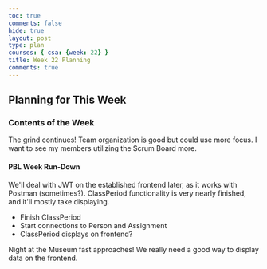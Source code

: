 ```yaml
---
toc: true
comments: false
hide: true
layout: post
type: plan
courses: { csa: {week: 22} }
title: Week 22 Planning
comments: true
---
```


## Planning for This Week

### Contents of the Week

The grind continues! Team organization is good but could use more focus. I want to see my members utilizing the Scrum Board more.

#### PBL Week Run-Down

We'll deal with JWT on the established frontend later, as it works with Postman (sometimes?). ClassPeriod functionality is very nearly finished, and it'll mostly take displaying.
- Finish ClassPeriod
- Start connections to Person and Assignment
- ClassPeriod displays on frontend?

Night at the Museum fast approaches! We really need a good way to display data on the frontend.